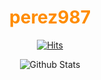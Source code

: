 <div align="center">

  # <span style="color:#ff8c00">perez987</span>
  
<!-- [perez987](https://github.com/perez987) -->

<!-- [![](https://img.shields.io/badge/Repositories-perez987-informational?style=flat&logo=apple&logoColor=white&color=0677b7)](https://github.com/perez987?tab=repositories) -->
  
[![Hits](https://hits.sh/github.com/perez987/hits.svg?label=Visitors&extraCount=2254&labelColor=Grey&color=Blue)](https://hits.sh/github.com/perez987/hits/)

<!-- <hr> -->

![Github Stats](https://github-readme-stats.vercel.app/api?username=perez987&show_icons=true&theme=algolia&hide_title=true&disable_animations=true)

  
</div>
